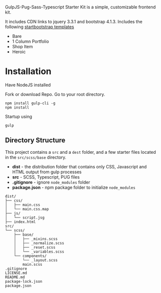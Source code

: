 GulpJS-Pug-Sass-Typescript Starter Kit is a simple, customizable frontend kit.

It includes CDN links to jquery 3.3.1 and bootstrap 4.1.3. Includes the following [startbootstrap templates](https://startbootstrap.com/template-categories/unstyled/)

- Bare
- 1 Column Portfolio
- Shop Item
- Heroic

# Installation

Have NodeJS installed

Fork or download Repo.
Go to your root directory.

```
npm install gulp-cli -g
npm install
```

Startup using

```
gulp
```

## Directory Structure

This project contains a `src` and a `dest` folder, and a few starter files located in the `src/scss/base` directory.

- **dist** - the distribution folder that contains only CSS, Javascript and HTML output from gulp processes
- **src** - SCSS, Typescript, PUG files
- **.gitignore** - ignore `node_modules` folder
- **package.json** - npm package folder to initialize `node_modules`

```
dist/
├── css/
│   ├── main.css
│   └── main.css.map
├── js/
│   └── script.jsg
├── index.html
src/
└── scss/
    ├── base/
    │   ├── _mixins.scss
    │   ├── _normalize.scss
    │   ├── _reset.scss
    │   └── _variables.scss
    └── components/
        └── _layout.scss
        main.scss
.gitignore
LICENSE.md
README.md
package-lock.json
package.json
```
